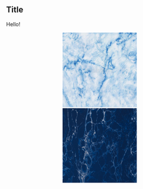 ## Title

Hello!

<div align="center"><img src="LightBlue.jpg" width="200" height="200" alt="description-of-image" /></div>
<div align="center"><img src="DarkBlue.jpg" width="200" height="200" alt="description-of-image" /></div>
